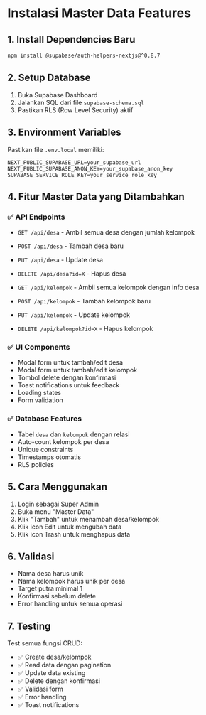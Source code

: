 # Instalasi Master Data Features

## 1. Install Dependencies Baru

```bash
npm install @supabase/auth-helpers-nextjs@^0.8.7
```

## 2. Setup Database

1. Buka Supabase Dashboard
2. Jalankan SQL dari file `supabase-schema.sql`
3. Pastikan RLS (Row Level Security) aktif

## 3. Environment Variables

Pastikan file `.env.local` memiliki:

```env
NEXT_PUBLIC_SUPABASE_URL=your_supabase_url
NEXT_PUBLIC_SUPABASE_ANON_KEY=your_supabase_anon_key
SUPABASE_SERVICE_ROLE_KEY=your_service_role_key
```

## 4. Fitur Master Data yang Ditambahkan

### ✅ API Endpoints
- `GET /api/desa` - Ambil semua desa dengan jumlah kelompok
- `POST /api/desa` - Tambah desa baru
- `PUT /api/desa` - Update desa
- `DELETE /api/desa?id=X` - Hapus desa

- `GET /api/kelompok` - Ambil semua kelompok dengan info desa
- `POST /api/kelompok` - Tambah kelompok baru
- `PUT /api/kelompok` - Update kelompok
- `DELETE /api/kelompok?id=X` - Hapus kelompok

### ✅ UI Components
- Modal form untuk tambah/edit desa
- Modal form untuk tambah/edit kelompok
- Tombol delete dengan konfirmasi
- Toast notifications untuk feedback
- Loading states
- Form validation

### ✅ Database Features
- Tabel `desa` dan `kelompok` dengan relasi
- Auto-count kelompok per desa
- Unique constraints
- Timestamps otomatis
- RLS policies

## 5. Cara Menggunakan

1. Login sebagai Super Admin
2. Buka menu "Master Data"
3. Klik "Tambah" untuk menambah desa/kelompok
4. Klik icon Edit untuk mengubah data
5. Klik icon Trash untuk menghapus data

## 6. Validasi

- Nama desa harus unik
- Nama kelompok harus unik per desa
- Target putra minimal 1
- Konfirmasi sebelum delete
- Error handling untuk semua operasi

## 7. Testing

Test semua fungsi CRUD:
- ✅ Create desa/kelompok
- ✅ Read data dengan pagination
- ✅ Update data existing
- ✅ Delete dengan konfirmasi
- ✅ Validasi form
- ✅ Error handling
- ✅ Toast notifications